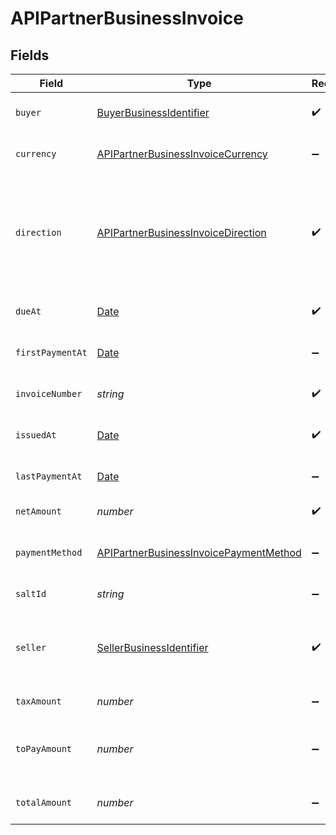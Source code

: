 # APIPartnerBusinessInvoice


## Fields

| Field                                                                                                                                              | Type                                                                                                                                               | Required                                                                                                                                           | Description                                                                                                                                        |
| -------------------------------------------------------------------------------------------------------------------------------------------------- | -------------------------------------------------------------------------------------------------------------------------------------------------- | -------------------------------------------------------------------------------------------------------------------------------------------------- | -------------------------------------------------------------------------------------------------------------------------------------------------- |
| `buyer`                                                                                                                                            | [BuyerBusinessIdentifier](../../models/shared/buyerbusinessidentifier.md)                                                                          | :heavy_check_mark:                                                                                                                                 | Name or business identifier of the buyer (the billed business)                                                                                     |
| `currency`                                                                                                                                         | [APIPartnerBusinessInvoiceCurrency](../../models/shared/apipartnerbusinessinvoicecurrency.md)                                                      | :heavy_minus_sign:                                                                                                                                 | Currency of the invoice. Use ISO 4217 currency code.                                                                                               |
| `direction`                                                                                                                                        | [APIPartnerBusinessInvoiceDirection](../../models/shared/apipartnerbusinessinvoicedirection.md)                                                    | :heavy_check_mark:                                                                                                                                 | Is the invoice a 'receivable' or a 'payable'.Depecrated: 'customer' or 'supplier' if the business is the customer or the supplier on the invoice ? |
| `dueAt`                                                                                                                                            | [Date](https://developer.mozilla.org/en-US/docs/Web/JavaScript/Reference/Global_Objects/Date)                                                      | :heavy_check_mark:                                                                                                                                 | Expected date when this invoice will be fully paid.                                                                                                |
| `firstPaymentAt`                                                                                                                                   | [Date](https://developer.mozilla.org/en-US/docs/Web/JavaScript/Reference/Global_Objects/Date)                                                      | :heavy_minus_sign:                                                                                                                                 | Earliest payment date this invoice already received.                                                                                               |
| `invoiceNumber`                                                                                                                                    | *string*                                                                                                                                           | :heavy_check_mark:                                                                                                                                 | Invoice number as displayed on the invoice                                                                                                         |
| `issuedAt`                                                                                                                                         | [Date](https://developer.mozilla.org/en-US/docs/Web/JavaScript/Reference/Global_Objects/Date)                                                      | :heavy_check_mark:                                                                                                                                 | Invoice creation date displayed on the invoice.                                                                                                    |
| `lastPaymentAt`                                                                                                                                    | [Date](https://developer.mozilla.org/en-US/docs/Web/JavaScript/Reference/Global_Objects/Date)                                                      | :heavy_minus_sign:                                                                                                                                 | Latest payment date this invoice already received.                                                                                                 |
| `netAmount`                                                                                                                                        | *number*                                                                                                                                           | :heavy_check_mark:                                                                                                                                 | Amount before tax, in cents                                                                                                                        |
| `paymentMethod`                                                                                                                                    | [APIPartnerBusinessInvoicePaymentMethod](../../models/shared/apipartnerbusinessinvoicepaymentmethod.md)                                            | :heavy_minus_sign:                                                                                                                                 | Expected payment method that will be used to pay this invoice.                                                                                     |
| `saltId`                                                                                                                                           | *string*                                                                                                                                           | :heavy_minus_sign:                                                                                                                                 | Unique invoice identifier.                                                                                                                         |
| `seller`                                                                                                                                           | [SellerBusinessIdentifier](../../models/shared/sellerbusinessidentifier.md)                                                                        | :heavy_check_mark:                                                                                                                                 | Name or business identifier of the seller (the business who bills). Must be a normalized identifier (not a name).                                  |
| `taxAmount`                                                                                                                                        | *number*                                                                                                                                           | :heavy_minus_sign:                                                                                                                                 | Amount of tax, in cents                                                                                                                            |
| `toPayAmount`                                                                                                                                      | *number*                                                                                                                                           | :heavy_minus_sign:                                                                                                                                 | Remaining amount due by buyer to seller, in cents. Set at 0 for fully paid invoices.                                                               |
| `totalAmount`                                                                                                                                      | *number*                                                                                                                                           | :heavy_minus_sign:                                                                                                                                 | Sum of net amount and tax amount, in cents                                                                                                         |